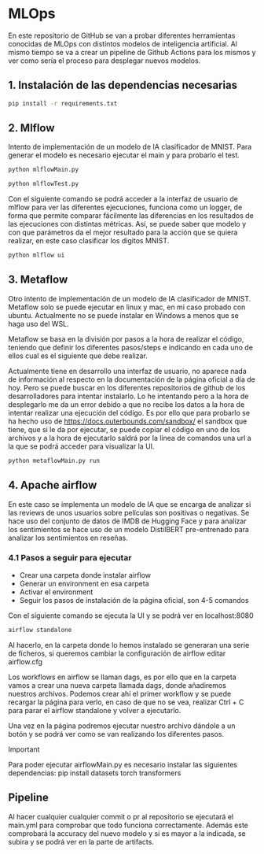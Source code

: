 # MLOps

En este repositorio de GitHub se van a probar diferentes herramientas conocidas de MLOps con distintos modelos de inteligencia artificial. Al mismo tiempo se va a crear un pipeline de Github Actions para los mismos y ver como sería el proceso para desplegar nuevos modelos.

## 1. Instalación de las dependencias necesarias

```bash
pip install -r requirements.txt
```

## 2. Mlflow
Intento de implementación de un modelo de IA clasificador de MNIST. Para generar el modelo es necesario ejecutar el main y para probarlo el test.

```bash
python mlflowMain.py
```

```bash
python mlflowTest.py
```
Con el siguiente comando se podrá acceder a la interfaz de usuario de mlflow para ver las diferentes ejecuciones, funciona como un logger, de forma que permite comparar fácilmente las diferencias en los resultados de las ejecuciones con distintas métricas. Así, se puede saber que modelo y con que parámetros da el mejor resultado para la acción que se quiera realizar, en este caso clasificar los digitos MNIST.

```bash
python mlflow ui
```

## 3. Metaflow
Otro intento de implementación de un modelo de IA clasificador de MNIST. Metaflow solo se puede ejecutar en linux y mac, en mi caso probado con ubuntu. Actualmente no se puede instalar en Windows a menos que se haga uso del WSL.

Metaflow se basa en la división por pasos a la hora de realizar el código, teniendo que definir los diferentes pasos/steps e indicando en cada uno de ellos cual es el siguiente que debe realizar. 

Actualmente tiene en desarrollo una interfaz de usuario, no aparece nada de información al respecto en la documentación de la página oficial a día de hoy. Pero se puede buscar en los diferentes repositorios de github de los desarrolladores para intentar instalarlo. Lo he intentando pero a la hora de desplegarlo me da un error debido a que no recibe los datos a la hora de intentar realizar una ejecución del código. Es por ello que para probarlo se ha hecho uso de https://docs.outerbounds.com/sandbox/ el sandbox que tiene, que si le da por ejecutar, se puede copiar el código en uno de los archivos y a la hora de ejecutarlo saldrá por la línea de comandos una url a la que se podrá acceder para visualizar la UI.

```bash
python metaflowMain.py run
```

## 4. Apache airflow
En este caso se implementa un modelo de IA que se encarga de analizar si las reviews de unos usuarios sobre películas son positivas o negativas. Se hace uso del conjunto de datos de IMDB de Hugging Face y para analizar los sentimientos se hace uso de un modelo DistilBERT pre-entrenado para analizar los sentimientos en reseñas.

### 4.1 Pasos a seguir para ejecutar
- Crear una carpeta donde instalar airflow
- Generar un environment en esa carpeta
- Activar el environment
- Seguir los pasos de instalación de la página oficial, son 4-5 comandos

Con el siguiente comando se ejecuta la UI y se podrá ver en localhost:8080

```bash
airflow standalone
```
Al hacerlo, en la carpeta donde lo hemos instalado se generaran una serie de ficheros, si queremos cambiar la configuración de airflow editar airflow.cfg

Los workflows en airflow se llaman dags, es por ello que en la carpeta vamos a crear una nueva carpeta llamada dags, donde añadiremos nuestros archivos.
Podemos crear ahí el primer workflow y se puede recargar la página para verlo, en caso de que no se vea, realizar Ctrl + C para parar el airflow standalone y volver a ejecutarlo.

Una vez en la página podremos ejecutar nuestro archivo dándole a un botón y se podrá ver como se van realizando los diferentes pasos.

>[!IMPORTANT]
Para poder ejecutar airflowMain.py es necesario instalar las siguientes dependencias: pip install datasets torch transformers



## Pipeline

Al hacer cualquier cualquier commit o pr al repositorio se ejecutará el main.yml para comprobar que todo funciona correctamente. Además este comprobará la accuracy del nuevo modelo y si es mayor a la indicada, se subira y se podrá ver en la parte de artifacts.